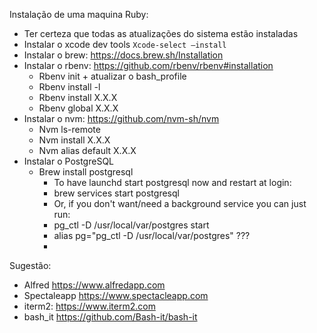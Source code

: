 Instalação de uma maquina Ruby:
- Ter certeza que todas as atualizações do sistema estão instaladas
- Instalar o xcode dev tools `Xcode-select —install`
- Instalar o brew: https://docs.brew.sh/Installation
- Instalar o rbenv: https://github.com/rbenv/rbenv#installation 
    - Rbenv init + atualizar o bash_profile
    - Rbenv install -l
    - Rbenv install X.X.X
    - Rbenv global X.X.X
- Instalar o nvm: https://github.com/nvm-sh/nvm
    - Nvm ls-remote
    - Nvm install X.X.X
    - Nvm alias default X.X.X
- Instalar o PostgreSQL
    - Brew install postgresql
        - To have launchd start postgresql now and restart at login:
        -   brew services start postgresql
        - Or, if you don't want/need a background service you can just run:
        -   pg_ctl -D /usr/local/var/postgres start
        - alias pg="pg_ctl -D /usr/local/var/postgres" ???
        - 


Sugestão:
- Alfred https://www.alfredapp.com
- Spectaleapp https://www.spectacleapp.com
- iterm2: https://www.iterm2.com
- bash_it https://github.com/Bash-it/bash-it 



